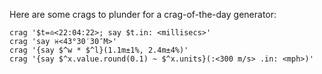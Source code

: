 Here are some crags to plunder for a crag-of-the-day generator:

```
crag '$t=♎️<22:04:22>; say $t.in: <millisecs>'
crag 'say ♓️<43°30′30″M>'
crag '{say $^w * $^l}(1.1m±1%, 2.4m±4%)'
crag '{say $^x.value.round(0.1) ~ $^x.units}(:<300 m/s> .in: <mph>)'
```
